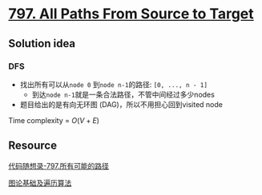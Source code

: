 # [797. All Paths From Source to Target](https://leetcode.com/problems/all-paths-from-source-to-target/description/)

## Solution idea

### DFS
* 找出所有可以从`node 0` 到`node n-1`的路径: `[0, ..., n - 1]`
    * 到达`node n-1`就是一条合法路径，不管中间经过多少nodes
* 题目给出的是有向无环图 (DAG)，所以不用担心回到visited node

Time complexity = $O(V+E)$

## Resource
[代码随想录-797.所有可能的路径](https://github.com/youngyangyang04/leetcode-master/blob/master/problems/0797.%E6%89%80%E6%9C%89%E5%8F%AF%E8%83%BD%E7%9A%84%E8%B7%AF%E5%BE%84.md)

[图论基础及遍历算法](https://labuladong.github.io/algo/2/22/50/)

